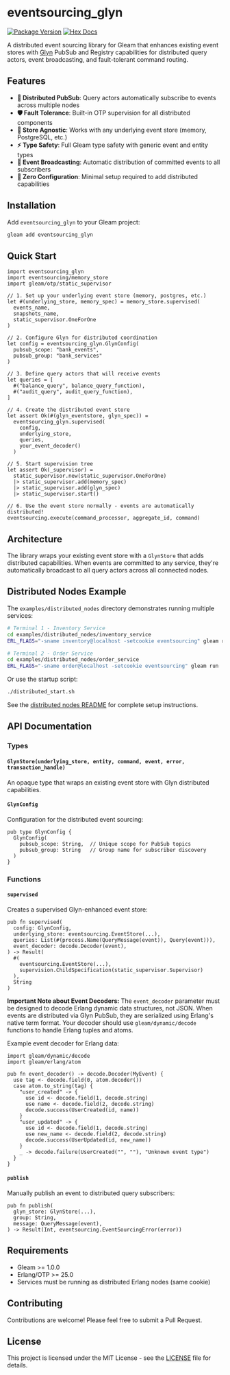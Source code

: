 # eventsourcing_glyn

[![Package Version](https://img.shields.io/hexpm/v/eventsourcing_glyn)](https://hex.pm/packages/eventsourcing_glyn)
[![Hex Docs](https://img.shields.io/badge/hex-docs-ffaff3)](https://hexdocs.pm/eventsourcing_glyn/)

A distributed event sourcing library for Gleam that enhances existing event stores with [Glyn](https://hex.pm/packages/glyn) PubSub and Registry capabilities for distributed query actors, event broadcasting, and fault-tolerant command routing.

## Features

- **🔄 Distributed PubSub**: Query actors automatically subscribe to events across multiple nodes
- **🛡️ Fault Tolerance**: Built-in OTP supervision for all distributed components  
- **🔌 Store Agnostic**: Works with any underlying event store (memory, PostgreSQL, etc.)
- **⚡ Type Safety**: Full Gleam type safety with generic event and entity types
- **📡 Event Broadcasting**: Automatic distribution of committed events to all subscribers
- **🎯 Zero Configuration**: Minimal setup required to add distributed capabilities

## Installation

Add `eventsourcing_glyn` to your Gleam project:

```sh
gleam add eventsourcing_glyn
```

## Quick Start

```gleam
import eventsourcing_glyn
import eventsourcing/memory_store
import gleam/otp/static_supervisor

// 1. Set up your underlying event store (memory, postgres, etc.)
let #(underlying_store, memory_spec) = memory_store.supervised(
  events_name,
  snapshots_name, 
  static_supervisor.OneForOne
)

// 2. Configure Glyn for distributed coordination
let config = eventsourcing_glyn.GlynConfig(
  pubsub_scope: "bank_events",
  pubsub_group: "bank_services" 
)

// 3. Define query actors that will receive events
let queries = [
  #("balance_query", balance_query_function),
  #("audit_query", audit_query_function),
]

// 4. Create the distributed event store
let assert Ok(#(glyn_eventstore, glyn_spec)) = 
  eventsourcing_glyn.supervised(
    config,
    underlying_store,
    queries,
    your_event_decoder()
  )

// 5. Start supervision tree
let assert Ok(_supervisor) =
  static_supervisor.new(static_supervisor.OneForOne)
  |> static_supervisor.add(memory_spec)  
  |> static_supervisor.add(glyn_spec)
  |> static_supervisor.start()

// 6. Use the event store normally - events are automatically distributed!
eventsourcing.execute(command_processor, aggregate_id, command)
```

## Architecture

The library wraps your existing event store with a `GlynStore` that adds distributed capabilities. When events are committed to any service, they're automatically broadcast to all query actors across all connected nodes.

## Distributed Nodes Example

The `examples/distributed_nodes` directory demonstrates running multiple services:

```bash
# Terminal 1 - Inventory Service
cd examples/distributed_nodes/inventory_service
ERL_FLAGS="-sname inventory@localhost -setcookie eventsourcing" gleam run

# Terminal 2 - Order Service  
cd examples/distributed_nodes/order_service
ERL_FLAGS="-sname order@localhost -setcookie eventsourcing" gleam run
```

Or use the startup script:

```bash
./distributed_start.sh
```

See the [distributed nodes README](examples/distributed_nodes/README.md) for complete setup instructions.

## API Documentation

### Types

#### `GlynStore(underlying_store, entity, command, event, error, transaction_handle)`

An opaque type that wraps an existing event store with Glyn distributed capabilities.

#### `GlynConfig`

Configuration for the distributed event sourcing:

```gleam
pub type GlynConfig {
  GlynConfig(
    pubsub_scope: String,  // Unique scope for PubSub topics
    pubsub_group: String   // Group name for subscriber discovery
  )
}
```

### Functions

#### `supervised`

Creates a supervised Glyn-enhanced event store:

```gleam
pub fn supervised(
  config: GlynConfig,
  underlying_store: eventsourcing.EventStore(...),
  queries: List(#(process.Name(QueryMessage(event)), Query(event))),
  event_decoder: decode.Decoder(event),
) -> Result(
  #(
    eventsourcing.EventStore(...),
    supervision.ChildSpecification(static_supervisor.Supervisor)
  ),
  String
)
```

**Important Note about Event Decoders:**
The `event_decoder` parameter must be designed to decode Erlang dynamic data structures, not JSON. When events are distributed via Glyn PubSub, they are serialized using Erlang's native term format. Your decoder should use `gleam/dynamic/decode` functions to handle Erlang tuples and atoms.

Example event decoder for Erlang data:

```gleam
import gleam/dynamic/decode
import gleam/erlang/atom

pub fn event_decoder() -> decode.Decoder(MyEvent) {
  use tag <- decode.field(0, atom.decoder())
  case atom.to_string(tag) {
    "user_created" -> {
      use id <- decode.field(1, decode.string)
      use name <- decode.field(2, decode.string)
      decode.success(UserCreated(id, name))
    }
    "user_updated" -> {
      use id <- decode.field(1, decode.string)
      use new_name <- decode.field(2, decode.string)
      decode.success(UserUpdated(id, new_name))
    }
    _ -> decode.failure(UserCreated("", ""), "Unknown event type")
  }
}
```

#### `publish`

Manually publish an event to distributed query subscribers:

```gleam
pub fn publish(
  glyn_store: GlynStore(...),
  group: String,
  message: QueryMessage(event),
) -> Result(Int, eventsourcing.EventSourcingError(error))
```

## Requirements

- Gleam >= 1.0.0
- Erlang/OTP >= 25.0
- Services must be running as distributed Erlang nodes (same cookie)

## Contributing

Contributions are welcome! Please feel free to submit a Pull Request.

## License

This project is licensed under the MIT License - see the [LICENSE](LICENSE) file for details.
